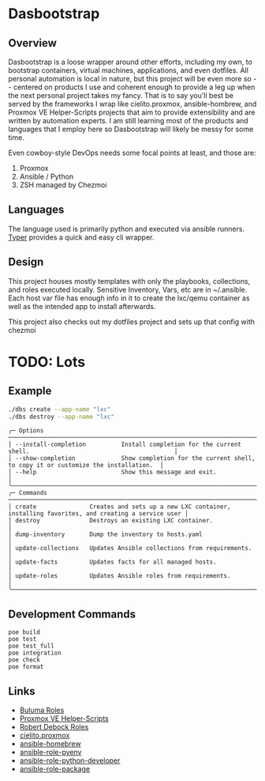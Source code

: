 # Dasbootstrap

## Overview

Dasbootstrap is a loose wrapper around other efforts, including my own, to bootstrap containers, virtual machines, applications, and even dotfiles.  All personal automation is local in nature, but this project will be even more so -- centered on products I use and coherent enough to provide a leg up when the next personal project takes my fancy.  That is to say you'll best be served by the frameworks I wrap like cielito.proxmox, ansible-hombrew, and Proxmox VE Helper-Scripts projects that aim to provide extensibility and are written by automation experts.  I am still learning most of the products and languages that I employ here so Dasbootstrap will likely be messy for some time.

Even cowboy-style DevOps needs some focal points at least, and those are:

1. Proxmox
2. Ansible / Python
3. ZSH managed by Chezmoi

## Languages

The language used is primarily python and executed via ansible runners.  [Typer](https://github.com/tiangolo/typer) provides a quick and easy cli wrapper.

## Design

This project houses mostly templates with only the playbooks, collections, and roles executed locally.  Sensitive Inventory, Vars, etc are in ~/.ansible.  Each host var file has enough info in it to create the lxc/qemu container as well as the intended app to install afterwards.

This project also checks out my dotfiles project and sets up that config with chezmoi

# TODO: Lots

## Example

```bash
./dbs create --app-name "lxc"
./dbs destroy --app-name "lxc"
```

```text
╭─ Options ───────────────────────────────────────────────────────────────────────────────────────────────────────╮
│ --install-completion          Install completion for the current shell.                                         │
│ --show-completion             Show completion for the current shell, to copy it or customize the installation.  │
│ --help                        Show this message and exit.                                                       │
╰─────────────────────────────────────────────────────────────────────────────────────────────────────────────────╯
╭─ Commands ──────────────────────────────────────────────────────────────────────────────────────────────────────╮
│ create               Creates and sets up a new LXC container, installing favorites, and creating a service user │
│ destroy              Destroys an existing LXC container.                                                        │
│ dump-inventory       Dump the inventory to hosts.yaml                                                           │
│ update-collections   Updates Ansible collections from requirements.                                             │
│ update-facts         Updates facts for all managed hosts.                                                       │
│ update-roles         Updates Ansible roles from requirements.                                                   │
╰─────────────────────────────────────────────────────────────────────────────────────────────────────────────────╯
```

## Development Commands

```
poe build
poe test
poe test_full
poe integration
poe check
poe format
```

## Links

* [Buluma Roles](https://galaxy.ansible.com/ui/repo/published/buluma/roles/docs/)
* [Proxmox VE Helper-Scripts](https://tteck.github.io/Proxmox/)
* [Robert Debock Roles](https://robertdebock.nl/ansible.html)
* [cielito.proxmox](https://git.interior.edu.uy/cielito/proxmox)
* [ansible-homebrew](https://github.com/ProfessorManhattan/ansible-homebrew)
* [ansible-role-pyenv](https://github.com/staticdev/ansible-role-pyenv)
* [ansible-role-python-developer](https://github.com/staticdev/ansible-role-python-developer)
* [ansible-role-package](https://github.com/GROG/ansible-role-package)